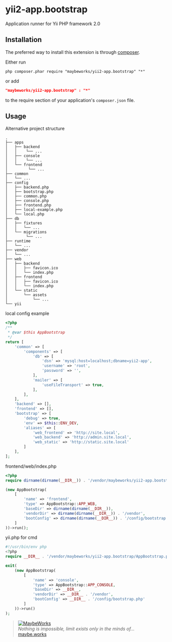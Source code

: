 yii2-app.bootstrap
============

Application runner for Yii PHP framework 2.0 

Installation
------------
The preferred way to install this extension is through [composer](http://getcomposer.org/download/).

Either run

```
php composer.phar require "maybeworks/yii2-app.bootstrap" "*"
```

or add

```json
"maybeworks/yii2-app.bootstrap" : "*"
```

to the require section of your application's `composer.json` file.

Usage
-----
Alternative project structure
```
.
├── apps
│   ├── backend
│   │    └── ...
│   ├── console
│   │    └── ...
│   └── frontend
│         └── ...
├── common
│   └── ...
├── config
│   ├── backend.php
│   ├── bootstrap.php
│   ├── common.php
│   ├── console.php
│   ├── frontend.php
│   ├── local-example.php
│   └── local.php
├── db
│   ├── fixtures
│   │   └── ...
│   └── migrations
│        └── ...
├── runtime
│   └── ...
├── vendor
│   └── ...
├── web
│   ├── backend
│   │   ├── favicon.ico
│   │   └── index.php
│   ├── frontend
│   │   ├── favicon.ico
│   │   └── index.php
│   └── static
│       └── assets
│           └── ...
└── yii
```

local config example
```php
<?php
/**
 * @var $this AppBootstrap
 */
return [
    'common' => [
        'components' => [
            'db' => [
                'dsn' => 'mysql:host=localhost;dbname=yii2-app',
                'username' => 'root',
                'password' => '',
            ],
            'mailer' => [
                'useFileTransport' => true,
            ],
        ],
    ],
    'backend' => [],
    'frontend' => [],
    'bootstrap' => [
        'debug' => true,
        'env' => $this::ENV_DEV,
        'aliases' => [
            'web_frontend' => 'http://site.local',
            'web_backend' => 'http://admin.site.local',
            'web_static' => 'http://static.site.local'
        ]
    ],
];

```

frontend/web/index.php

```php
<?php
require dirname(dirname(__DIR__)) . '/vendor/maybeworks/yii2-app.bootstrap/AppBootstrap.php';

(new AppBootstrap(
    [
        'name' => 'frontend',
        'type' => AppBootstrap::APP_WEB,
        'baseDir' => dirname(dirname(__DIR__)),
        'vendorDir' => dirname(dirname(__DIR__)) . '/vendor',
        'bootConfig' => dirname(dirname(__DIR__)) . '/config/bootstrap.php'
    ]
))->run();
```

yii.php for cmd
```php
#!/usr/bin/env php
<?php
require __DIR__ . '/vendor/maybeworks/yii2-app.bootstrap/AppBootstrap.php';

exit(
    (new AppBootstrap(
        [
            'name' => 'console',
            'type' => AppBootstrap::APP_CONSOLE,
            'baseDir' => __DIR__,
            'vendorDir' => __DIR__ . '/vendor',
            'bootConfig' => __DIR__ . '/config/bootstrap.php'
        ]
    ))->run()
);
```

> [![MaybeWorks](http://maybe.works/logo/logo_mw.png)](http://maybe.works)  
<i>Nothing is impossible, limit exists only in the minds of...</i>  
[maybe.works](http://maybe.works)
